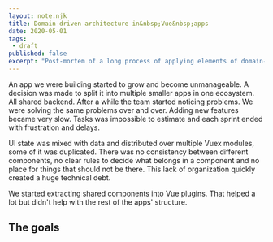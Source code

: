 ```yaml
---
layout: note.njk
title: Domain-driven architecture in&nbsp;Vue&nbsp;apps
date: 2020-05-01
tags: 
 - draft
published: false
excerpt: "Post-mortem of a long process of applying elements of domain-driven design into a front end app ecosystem."
---
```


An app we were building started to grow and become unmanageable. A decision was made to split it into multiple smaller apps in one ecosystem. All shared backend. After a while the team started noticing problems. We were solving the same  problems over and over. Adding new features became very slow. Tasks was impossible to estimate and each sprint ended with frustration and delays.

UI state was mixed with data and distributed over multiple Vuex modules, some of it was duplicated. There was no consistency between different components, no  clear rules to decide what belongs in a component and no place for things that should not be there. This lack of organization quickly created a huge technical debt.

We started extracting shared components into Vue plugins. That helped a lot but didn't help with the rest of the apps' structure.

## The goals



